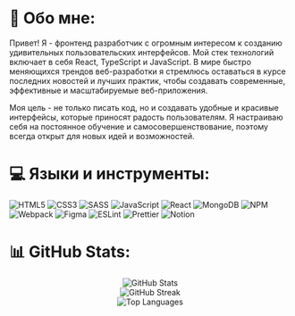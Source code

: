 # 💫 Обо мне:

Привет! Я - фронтенд разработчик с огромным интересом к созданию удивительных пользовательских интерфейсов. Мой стек технологий включает в себя React, TypeScript и JavaScript. В мире быстро меняющихся трендов веб-разработки я стремлюсь оставаться в курсе последних новостей и лучших практик, чтобы создавать современные, эффективные и масштабируемые веб-приложения.

Моя цель - не только писать код, но и создавать удобные и красивые интерфейсы, которые приносят радость пользователям. Я настраиваю себя на постоянное обучение и самосовершенствование, поэтому всегда открыт для новых идей и возможностей.

# 💻 Языки и инструменты:

![HTML5](https://img.shields.io/badge/html5-%23E34F26.svg?style=for-the-badge&logo=html5&logoColor=white) ![CSS3](https://img.shields.io/badge/CSS3-1572B6?style=for-the-badge&logo=css3&logoColor=white) ![SASS](https://img.shields.io/badge/Sass-CC6699?style=for-the-badge&logo=sass&logoColor=white)
![JavaScript](https://img.shields.io/badge/JavaScript-F7DF1E?style=for-the-badge&logo=javascript&logoColor=black) ![React](https://img.shields.io/badge/react-%2320232a.svg?style=for-the-badge&logo=react&logoColor=%2361DAFB) ![MongoDB](https://img.shields.io/badge/MongoDB-4EA94B?style=for-the-badge&logo=mongodb&logoColor=white) ![NPM](https://img.shields.io/badge/NPM-%23000000.svg?style=for-the-badge&logo=npm&logoColor=white) ![Webpack](https://img.shields.io/badge/webpack-%238DD6F9.svg?style=for-the-badge&logo=webpack&logoColor=black) ![Figma](https://img.shields.io/badge/figma-%23F24E1E.svg?style=for-the-badge&logo=figma&logoColor=white) ![ESLint](https://img.shields.io/badge/ESLint-4B3263?style=for-the-badge&logo=eslint&logoColor=white) ![Prettier](https://img.shields.io/badge/prettier-1A2C34?style=for-the-badge&logo=prettier&logoColor=F7BA3E) ![Notion](https://img.shields.io/badge/Notion-%23000000.svg?style=for-the-badge&logo=notion&logoColor=white)

# 📊 GitHub Stats:

<div align="center">
  <img src="https://github-readme-stats.vercel.app/api?username=IgorSukhachev&theme=dark&hide_border=false&include_all_commits=false&count_private=false" alt="GitHub Stats">
  <br>
  <img src="https://github-readme-streak-stats.herokuapp.com/?user=IgorSukhachev&theme=dark&hide_border=false" alt="GitHub Streak">
  <br>
  <img src="https://github-readme-stats.vercel.app/api/top-langs/?username=IgorSukhachev&theme=dark&hide_border=false&include_all_commits=false&count_private=false&layout=compact" alt="Top Languages">
</div>
